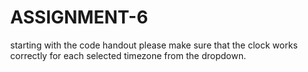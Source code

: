 # ASSIGNMENT-6
starting with the code handout please make sure that the clock works correctly for each selected timezone from the dropdown.

<!doctype html>
<html>

<head>
    <style>
        body {
            margin: 0;
        }
        
        #container {
            width: 100vw;
            height: 100vh;
        }
        
        .slide {
            width: 100%;
            height: 100%;
            background-repeat: no-repeat;
            background-position: 50% 50%;
            display: block;
            position: absolute;
            transition: 2s;
        }
        
        #prev {
            position: fixed;
            bottom: 10px;
            left: 10px;
        }
        
        #next {
            position: fixed;
            bottom: 10px;
            right: 10px;
        }
        
        #numContainer {
            position: fixed;
            width: 60%;
            left: 20%;
            text-align: center;
            bottom: 10px;
        }
        
        .active {
            background: gold;
        }
    </style>
    <script>
        var allImages = [];
        var currentSlide = 0;
        var aniType = "fading";

        function start() {
            var hash = window.location.hash.replace("#", "");
            allImages = hash.split(",");
            if (allImages[allImages.length] == "sliding") {
                aniType = "sliding";
            }
            allImages.pop();
            var markup = "";
            for (var i = 0; i < allImages.length; i++) {
                markup += "<div class='slide' style='background-image:url(" + allImages[i] + ")'></div>"
            }
            document.getElementById("container").innerHTML = markup;
            markup = "";
            for (var i = 0; i < allImages.length; i++) {
                markup += "<button onclick='numClicked(" + i + ")' class='num'>" + (i + 1) + "</button>"
            }
            document.getElementById("numContainer").innerHTML = markup;
            if (aniType == "fading") {
                document.getElementsByClassName("slide")[0].style.opacity = 1;
            } else {
                document.getElementsByClassName("slide")[0].style.left = 0;
            }
            goToCurrentSlide();
        }
        var goPrev = function() {
            currentSlide = currentSlide - 1
            if (currentSlide < 0) {
                currentSlide = allImages.length;
            }
            goToCurrentSlide();
        }
        var goNext = function() {
            currentSlide = currentSlide + 1;
            if (currentSlide >= allImages.length) {
                currentSlide = 0;
            }
            goToCurrentSlide();
        }
        var numClicked = function(n) {
            currentSlide = n;
            goToCurrentSlide();
        }
        var goToCurrentSlide = function() {
            if (aniType == "fading") {
                for (var i = 0; i < allImages.length; i++) {
                    document.getElementsByClassName("slide")[i].style.opacity = 0;
                }
                document.getElementsByClassName("slide")[currentSlide].style.opacity = 1;
            } else {
                for (var i = 0; i < allImages.length; i++) {
                    document.getElementsByClassName("slide")[i].style.left = "100%";
                }
                document.getElementsByClassName("slide")[currentSlide].style.left = 0;
            }
        }
    </script>
</head>

<body onload='start()'>
    <div id='container'>
    </div>
    <div id='numContainer'>
    </div>
    <button onclick='goPrev()' id='prev'> Prev </button>
    <button onclick='goNext()' id='next'> Next </button>
</body>

</html>

</html>
